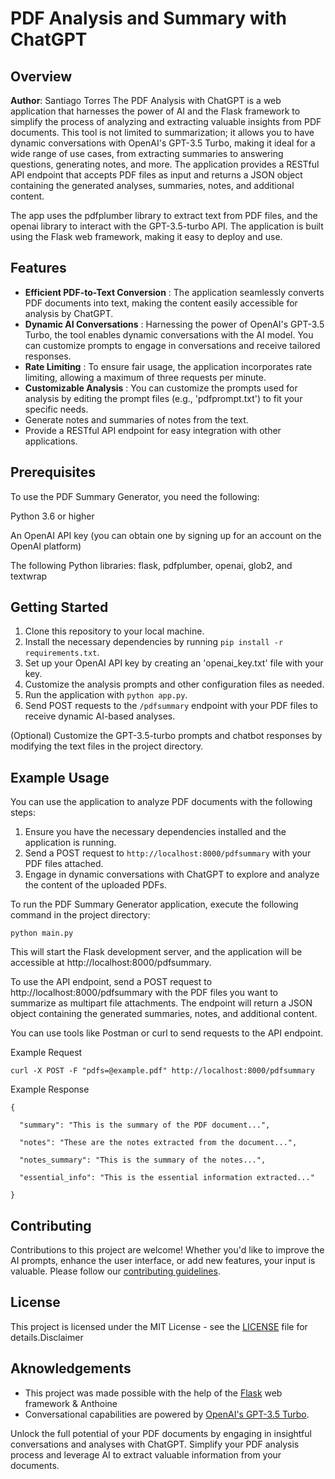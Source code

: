 # PDF Analysis and Summary with ChatGPT

## Overview

**Author**: Santiago Torres
The PDF Analysis with ChatGPT is a web application that harnesses the power of AI and the Flask framework to simplify the process of analyzing and extracting valuable insights from PDF documents. This tool is not limited to summarization; it allows you to have dynamic conversations with OpenAI's GPT-3.5 Turbo, making it ideal for a wide range of use cases, from extracting summaries to answering questions, generating notes, and more. The application provides a RESTful API endpoint that accepts PDF files as input and returns a JSON object containing the generated analyses, summaries, notes, and additional content.

The app uses the pdfplumber library to extract text from PDF files, and the openai library to interact with the GPT-3.5-turbo API. The application is built using the Flask web framework, making it easy to deploy and use.

## Features

* **Efficient PDF-to-Text Conversion** : The application seamlessly converts PDF documents into text, making the content easily accessible for analysis by ChatGPT.
* **Dynamic AI Conversations** : Harnessing the power of OpenAI's GPT-3.5 Turbo, the tool enables dynamic conversations with the AI model. You can customize prompts to engage in conversations and receive tailored responses.
* **Rate Limiting** : To ensure fair usage, the application incorporates rate limiting, allowing a maximum of three requests per minute.
* **Customizable Analysis** : You can customize the prompts used for analysis by editing the prompt files (e.g., 'pdfprompt.txt') to fit your specific needs.
* Generate notes and summaries of notes from the text.
* Provide a RESTful API endpoint for easy integration with other applications.

## Prerequisites

To use the PDF Summary Generator, you need the following:

Python 3.6 or higher

An OpenAI API key (you can obtain one by signing up for an account on the OpenAI platform)

The following Python libraries: flask, pdfplumber, openai, glob2, and textwrap

## Getting Started

1. Clone this repository to your local machine.
2. Install the necessary dependencies by running `pip install -r requirements.txt`.
3. Set up your OpenAI API key by creating an 'openai_key.txt' file with your key.
4. Customize the analysis prompts and other configuration files as needed.
5. Run the application with `python app.py`.
6. Send POST requests to the `/pdfsummary` endpoint with your PDF files to receive dynamic AI-based analyses.

(Optional) Customize the GPT-3.5-turbo prompts and chatbot responses by modifying the text files in the project directory.

## Example Usage

You can use the application to analyze PDF documents with the following steps:

1. Ensure you have the necessary dependencies installed and the application is running.
2. Send a POST request to `http://localhost:8000/pdfsummary` with your PDF files attached.
3. Engage in dynamic conversations with ChatGPT to explore and analyze the content of the uploaded PDFs.

To run the PDF Summary Generator application, execute the following command in the project directory:

```
python main.py
```

This will start the Flask development server, and the application will be accessible at http://localhost:8000/pdfsummary.

To use the API endpoint, send a POST request to http://localhost:8000/pdfsummary with the PDF files you want to summarize as multipart file attachments. The endpoint will return a JSON object containing the generated summaries, notes, and additional content.

You can use tools like Postman or curl to send requests to the API endpoint.

Example Request

```
curl -X POST -F "pdfs=@example.pdf" http://localhost:8000/pdfsummary
```

Example Response

```
{

  "summary": "This is the summary of the PDF document...",

  "notes": "These are the notes extracted from the document...",

  "notes_summary": "This is the summary of the notes...",

  "essential_info": "This is the essential information extracted..."

}
```

## Contributing

Contributions to this project are welcome! Whether you'd like to improve the AI prompts, enhance the user interface, or add new features, your input is valuable. Please follow our [contributing guidelines](https://chat.openai.com/c/CONTRIBUTING.md).

## License

This project is licensed under the MIT License - see the [LICENSE](https://chat.openai.com/c/LICENSE) file for details.Disclaimer

## Aknowledgements

* This project was made possible with the help of the [Flask](https://flask.palletsprojects.com/en/2.0.x/) web framework & Anthoine
* Conversational capabilities are powered by [OpenAI&#39;s GPT-3.5 Turbo](https://beta.openai.com/signup/).

Unlock the full potential of your PDF documents by engaging in insightful conversations and analyses with ChatGPT. Simplify your PDF analysis process and leverage AI to extract valuable information from your documents.
